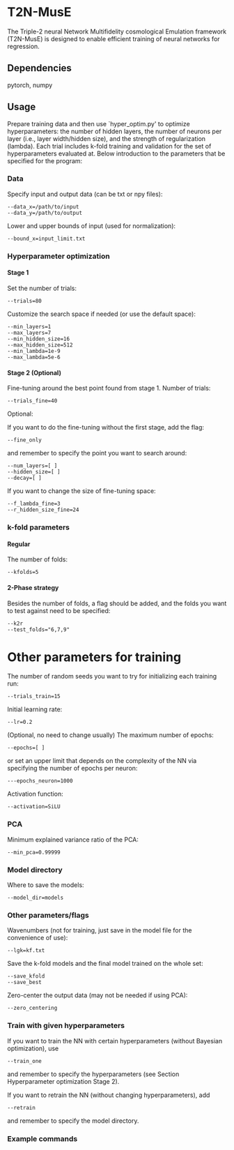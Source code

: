 # T2N-MusE

The Triple-2 neural Network Multifidelity cosmological Emulation framework (T2N-MusE) is designed to enable efficient training of neural networks for regression.

## Dependencies

pytorch, numpy

## Usage

Prepare training data and then use `hyper_optim.py' to optimize hyperparameters: the number of hidden layers, the number of neurons per layer (i.e., layer width/hidden size), and the strength of regularization (lambda). Each trial includes k-fold training and validation for the set of hyperparameters evaluated at. Below introduction to the parameters that be specified for the program:

### Data

Specify input and output data (can be txt or npy files):

```
--data_x=/path/to/input
--data_y=/path/to/output
```

Lower and upper bounds of input (used for normalization):
```
--bound_x=input_limit.txt
```

### Hyperparameter optimization

#### Stage 1

Set the number of trials:
```
--trials=80
```

Customize the search space if needed (or use the default space):
```
--min_layers=1
--max_layers=7
--min_hidden_size=16
--max_hidden_size=512
--min_lambda=1e-9
--max_lambda=5e-6
```

#### Stage 2 (Optional)

Fine-tuning around the best point found from stage 1.
Number of trials:
```
--trials_fine=40
```

Optional:

If you want to do the fine-tuning without the first stage, add the flag:
```
--fine_only
```
and remember to specify the point you want to search around:
```
--num_layers=[ ]
--hidden_size=[ ]
--decay=[ ]
```
If you want to change the size of fine-tuning space:
```
--f_lambda_fine=3
--r_hidden_size_fine=24
```

### k-fold parameters

#### Regular
The number of folds:
```
--kfolds=5
```

#### 2-Phase strategy

Besides the number of folds, a flag should be added, and the folds you want to test against need to be specified:
```
--k2r
--test_folds="6,7,9"
```

# Other parameters for training

The number of random seeds you want to try for initializing each training run:
```
--trials_train=15
```

Initial learning rate:
```
--lr=0.2
```

(Optional, no need to change usually) The maximum number of epochs:
```
--epochs=[ ]
```
or set an upper limit that depends on the complexity of the NN via specifying the number of epochs per neuron:
```
---epochs_neuron=1000
```

Activation function:
```
--activation=SiLU
```

### PCA
Minimum explained variance ratio of the PCA:
```
--min_pca=0.99999
```

### Model directory
Where to save the models:
```
--model_dir=models
```

### Other parameters/flags
Wavenumbers (not for training, just save in the model file for the convenience of use):
```
--lgk=kf.txt
```

Save the k-fold models and the final model trained on the whole set:
```
--save_kfold
--save_best
```

Zero-center the output data (may not be needed if using PCA):
```
--zero_centering
```

### Train with given hyperparameters

If you want to train the NN with certain hyperparameters (without Bayesian optimization), use 
```
--train_one
```
and remember to specify the hyperparameters (see Section Hyperparameter optimization Stage 2).

If you want to retrain the NN (without changing hyperparameters), add
```
--retrain
```
and remember to specify the model directory.

### Example commands
